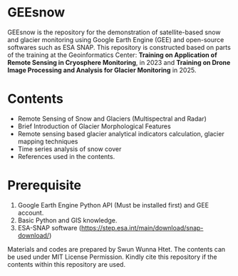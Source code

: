 # GEEsnow

GEEsnow is the repository for the demonstration of satellite-based snow and glacier monitoring using Google Earth Engine (GEE) and open-source softwares such as ESA SNAP. This repository is constructed based on parts of the training at the Geoinformatics Center: **Training on Application of Remote Sensing in Cryosphere Monitoring**, in 2023 and **Training on Drone Image Processing and Analysis for Glacier Monitoring** in 2025.

# Contents

* Remote Sensing of Snow and Glaciers (Multispectral and Radar)
* Brief Introduction of Glacier Morphological Features
* Remote sensing based glacier analytical indicators calculation, glacier mapping techniques
* Time series analysis of snow cover
* References used in the contents.

# Prerequisite

1. Google Earth Engine Python API  (Must be installed first) and GEE account.
2. Basic Python and GIS knowledge.
3. ESA-SNAP software (https://step.esa.int/main/download/snap-download/)


Materials and codes are prepared by Swun Wunna Htet. The contents can be used under MIT License Permission. Kindly cite this repository if the contents within this repository are used.

